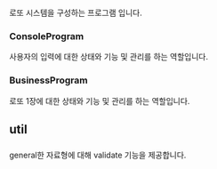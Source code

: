 #

###

로또 시스템을 구성하는 프로그램 입니다.

### ConsoleProgram

사용자의 입력에 대한 상태와 기능 및 관리를 하는 역할입니다.

### BusinessProgram

로또 1장에 대한 상태와 기능 및 관리를 하는 역할입니다.

## util

###

general한 자료형에 대해 validate 기능을 제공합니다.


